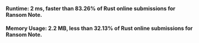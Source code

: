 #### Runtime: 2 ms, faster than 83.26% of Rust online submissions for Ransom Note.

#### Memory Usage: 2.2 MB, less than 32.13% of Rust online submissions for Ransom Note.

